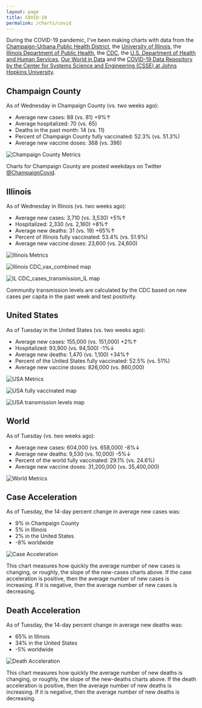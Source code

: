 ```yaml
---
layout: page
title: COVID-19
permalink: /charts/covid
---
```


During the COVID-19 pandemic, I've been making charts with data from the [Champaign-Urbana Public Health District](https://www.c-uphd.org/champaign-urbana-illinois-coronavirus-information.html), the [University of Illinois](https://go.illinois.edu/COVIDTestingData), the [Illinois Department of Public Health](http://www.dph.illinois.gov/covid19), the [CDC](https://covid.cdc.gov/covid-data-tracker/), the [U.S. Department of Health and Human Services](https://healthdata.gov/Hospital/COVID-19-Reported-Patient-Impact-and-Hospital-Capa/anag-cw7u), [Our World in Data](https://github.com/owid/covid-19-data/tree/master/public/data) and the [COVID-19 Data Repository by the Center for Systems Science and Engineering (CSSE) at Johns Hopkins University](https://github.com/CSSEGISandData/COVID-19).

## Champaign County

As of Wednesday in Champaign County (vs. two weeks ago):
  
- Average new cases: 88 (vs. 81) +9%↑
- Average hospitalized: 70 (vs. 65) 
- Deaths in the past month: 14 (vs. 11)
- Percent of Champaign County fully vaccinated: 52.3% (vs. 51.3%)
- Average new vaccine doses: 368 (vs. 396)

![Champaign County Metrics](https://raw.githubusercontent.com/bzigterman/CUcovid/main/gh_action/Champaign_facet.png)

Charts for Champaign County are posted weekdays on Twitter [@ChampaignCovid](https://twitter.com/ChampaignCovid).

## Illinois

As of Wednesday in Illinois (vs. two weeks ago):
  
- Average new cases: 3,710 (vs. 3,530) +5%↑
- Hospitalized: 2,330 (vs. 2,160) +8%↑
- Average new deaths: 31 (vs. 19) +65%↑
- Percent of Illinois fully vaccinated: 53.4% (vs. 51.9%)
- Average new vaccine doses: 23,600 (vs. 24,600)

![Illinois Metrics](https://raw.githubusercontent.com/bzigterman/CUcovid/main/gh_action/IL_facet.png)

![Illinois CDC_vax_combined map](https://raw.githubusercontent.com/bzigterman/CUcovid/main/gh_action/IL_vax_combined.png)

![IL CDC_cases_transmission_IL map](https://raw.githubusercontent.com/bzigterman/CUcovid/main/gh_action/IL_cases_transmission.png)

Community transmission levels are calculated by the CDC based on new cases per capita in the past week and test positivity.

## United States

As of Tuesday in the United States (vs. two weeks ago):
  
- Average new cases: 155,000 (vs. 151,000) +2%↑
- Hospitalized: 93,900 (vs. 94,500) -1%↓
- Average new deaths: 1,470 (vs. 1,100) +34%↑
- Percent of the United States fully vaccinated: 52.5% (vs. 51%)
- Average new vaccine doses: 826,000 (vs. 860,000)

![USA Metrics](https://raw.githubusercontent.com/bzigterman/CUcovid/main/gh_action/US_facet.png)

![USA fully vaccinated map](https://raw.githubusercontent.com/bzigterman/CUcovid/main/gh_action/usa_vax_total.png)

![USA transmission levels map](https://raw.githubusercontent.com/bzigterman/CUcovid/main/gh_action/usa_transmission.png)

## World

As of Tuesday (vs. two weeks ago):
  
- Average new cases: 604,000 (vs. 658,000) -8%↓
- Average new deaths: 9,530 (vs. 10,000) -5%↓
- Percent of the world fully vaccinated: 29.1% (vs. 24.6%)
- Average new vaccine doses: 31,200,000 (vs. 35,400,000)

![World Metrics](https://raw.githubusercontent.com/bzigterman/CUcovid/main/gh_action/world_facet.png)

## Case Acceleration

As of Tuesday, the 14-day percent change in average new cases was:
  
- 9% in Champaign County
- 5% in Illinois
- 2% in the United States
- -8% worldwide

![Case Acceleration](https://raw.githubusercontent.com/bzigterman/CUcovid/main/gh_action/new_cases_change_facet.png)

This chart measures how quickly the average number of new cases is changing, or roughly, the slope of the new-cases charts above. If the case acceleration is positive, then the average number of new cases is increasing. If it is negative, then the average number of new cases is decreasing.

## Death Acceleration

As of Tuesday, the 14-day percent change in average new deaths was:
  
- 65% in Illinois
- 34% in the United States
- -5% worldwide

![Death Acceleration](https://raw.githubusercontent.com/bzigterman/CUcovid/main/gh_action/new_deaths_change_facet.png)

This chart measures how quickly the average number of new deaths is changing, or roughly, the slope of the new-deaths charts above. If the death acceleration is positive, then the average number of new deaths is increasing. If it is negative, then the average number of new deaths is decreasing.


